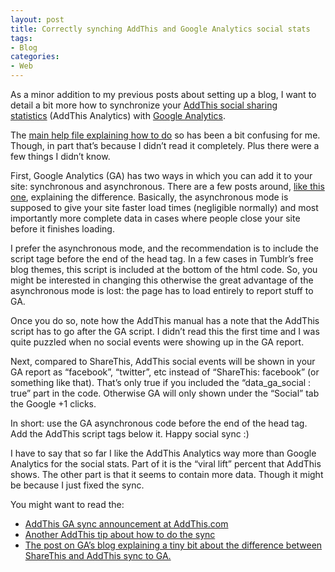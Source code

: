 ```yaml
---
layout: post
title: Correctly synching AddThis and Google Analytics social stats
tags:
- Blog
categories:
- Web
---
```

<p>As a minor addition to my previous posts about setting up a blog, I want to detail a bit more how to synchronize your <a href="http://www.addthis.com/analytics">AddThis social sharing statistics</a> (AddThis Analytics) with <a href="http://www.google.com/analytics/">Google Analytics</a>.</p>
<p>The <a href="http://www.addthis.com/help/google-analytics-integration#social">main help file explaining how to do</a> so has been a bit confusing for me. Though, in part that&#8217;s because I didn&#8217;t read it completely. Plus there were a few things I didn&#8217;t know.</p>
<p>First, Google Analytics (GA) has two ways in which you can add it to your site: synchronous and asynchronous. There are a few posts around, <a href="http://blog.httpwatch.com/2010/07/29/asynchronous-google-analytics-is-better-but-not-faster/">like this one</a>, explaining the difference. Basically, the asynchronous mode is supposed to give your site faster load times (negligible normally) and most importantly more complete data in cases where people close your site before it finishes loading.</p>
<p>I prefer the asynchronous mode, and the recommendation is to include the script tage before the end of the head tag. In a few cases in Tumblr&#8217;s free blog themes, this script is included at the bottom of the html code. So, you might be interested in changing this otherwise the great advantage of the asynchronous mode is lost: the page has to load entirely to report stuff to GA.</p>
<p>Once you do so, note how the AddThis manual has a note that the AddThis script has to go after the GA script. I didn&#8217;t read this the first time and I was quite puzzled when no social events were showing up in the GA report.</p>
<p>Next, compared to ShareThis, AddThis social events will be shown in your GA report as &#8220;facebook&#8221;, &#8220;twitter&#8221;, etc instead of &#8220;ShareThis: facebook&#8221; (or something like that). That&#8217;s only true if you included the &#8220;data_ga_social&#160;: true&#8221; part in the code. Otherwise GA will only shown under the &#8220;Social&#8221; tab the Google +1 clicks. </p>
<p>In short: use the GA asynchronous code before the end of the head tag. Add the AddThis script tags below it. Happy social sync :)</p>
<p>I have to say that so far I like the AddThis Analytics way more than Google Analytics for the social stats. Part of it is the &#8220;viral lift&#8221; percent that AddThis shows. The other part is that it seems to contain more data. Though it might be because I just fixed the sync.</p>
<p>You might want to read the:</p>
<ul><li><a href="http://www.addthis.com/blog/2011/10/28/addthis-integrates-with-google-social-plugin-analytics/#.Tx9Ms-POzIw">AddThis GA sync announcement at AddThis.com</a></li>
<li><a href="http://www.addthis.com/blog/2011/09/13/add-google-social-tracking/#.Tx9Mt-POzIw">Another AddThis tip about how to do the sync</a></li>
<li><a href="http://analytics.blogspot.com/2011/10/optimize-engagement-with-addthis-and.html">The post on GA&#8217;s blog explaining a tiny bit about the difference between ShareThis and AddThis sync to GA.</a></li>
</ul>
